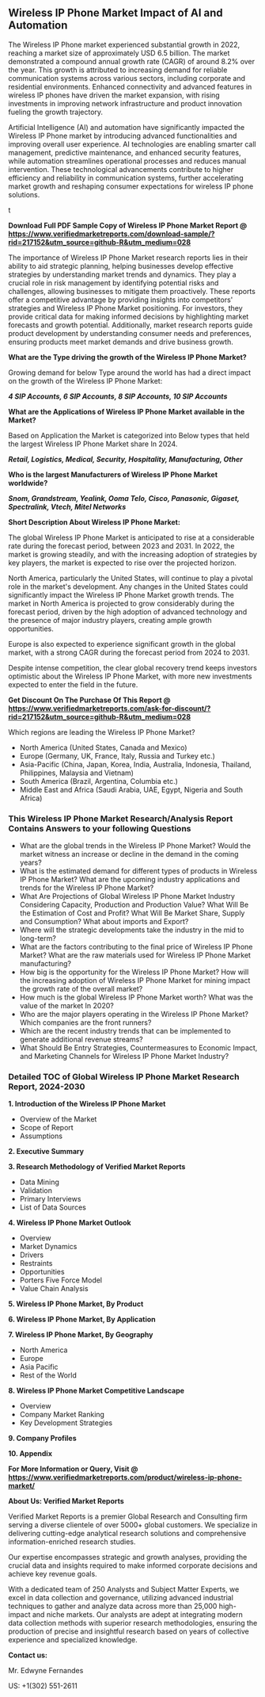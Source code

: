 <h2>Wireless IP Phone Market Impact of AI and Automation</h2><p>The Wireless IP Phone market experienced substantial growth in 2022, reaching a market size of approximately USD 6.5 billion. The market demonstrated a compound annual growth rate (CAGR) of around 8.2% over the year. This growth is attributed to increasing demand for reliable communication systems across various sectors, including corporate and residential environments. Enhanced connectivity and advanced features in wireless IP phones have driven the market expansion, with rising investments in improving network infrastructure and product innovation fueling the growth trajectory.</p><p>Artificial Intelligence (AI) and automation have significantly impacted the Wireless IP Phone market by introducing advanced functionalities and improving overall user experience. AI technologies are enabling smarter call management, predictive maintenance, and enhanced security features, while automation streamlines operational processes and reduces manual intervention. These technological advancements contribute to higher efficiency and reliability in communication systems, further accelerating market growth and reshaping consumer expectations for wireless IP phone solutions.</p>t</p><p id="" class=""><strong>Download Full PDF Sample Copy of Wireless IP Phone Market Report @ <a href="https://www.verifiedmarketreports.com/download-sample/?rid=217152&utm_source=github-R&utm_medium=028" target="_blank">https://www.verifiedmarketreports.com/download-sample/?rid=217152&utm_source=github-R&utm_medium=028</a></strong></p><p>The importance of&nbsp;Wireless IP Phone Market research reports lies in their ability to aid strategic planning, helping businesses develop effective strategies by understanding market trends and dynamics. They play a crucial role in risk management by identifying potential risks and challenges, allowing businesses to mitigate them proactively. These reports offer a competitive advantage by providing insights into competitors' strategies and Wireless IP Phone Market positioning. For investors, they provide critical data for making informed decisions by highlighting market forecasts and growth potential. Additionally, market research reports guide product development by understanding consumer needs and preferences, ensuring products meet market demands and drive business growth.</p><p><strong>What are the&nbsp;Type driving the growth of the Wireless IP Phone Market?</strong></p><p id="" class="">Growing demand for below Type around the world has had a direct impact on the growth of the Wireless IP Phone Market:</p><em><strong>4 SIP Accounts, 6 SIP Accounts, 8 SIP Accounts, 10 SIP Accounts</strong></em></p><strong>What are the&nbsp;Applications&nbsp;of Wireless IP Phone Market available in the Market?</strong></p><p id="" class="">Based on Application the Market is categorized into Below types that held the largest Wireless IP Phone Market share In 2024.</p><em><strong>Retail, Logistics, Medical, Security, Hospitality, Manufacturing, Other</strong></em></p><strong>Who is the largest Manufacturers of Wireless IP Phone Market worldwide?</strong></p><p><em><strong>Snom, Grandstream, Yealink, Ooma Telo, Cisco, Panasonic, Gigaset, Spectralink, Vtech, Mitel Networks</strong></em></p><p id="" class=""><strong>Short Description About Wireless IP Phone Market:</strong></p><p>The global Wireless IP Phone Market is anticipated to rise at a considerable rate during the forecast period, between 2023 and 2031. In 2022, the market is growing steadily, and with the increasing adoption of strategies by key players, the market is expected to rise over the projected horizon.</p><p>North America, particularly the United States, will continue to play a pivotal role in the market's development. Any changes in the United States could significantly impact the Wireless IP Phone Market growth trends. The market in North America is projected to grow considerably during the forecast period, driven by the high adoption of advanced technology and the presence of major industry players, creating ample growth opportunities.</p><p>Europe is also expected to experience significant growth in the global market, with a strong CAGR during the forecast period from 2024 to 2031.</p><p>Despite intense competition, the clear global recovery trend keeps investors optimistic about the Wireless IP Phone Market, with more new investments expected to enter the field in the future.</p><p id="" class=""><strong>Get Discount On The Purchase Of This Report @ <a href="https://www.verifiedmarketreports.com/ask-for-discount/?rid=217152&utm_source=github-R&utm_medium=028" target="_blank">https://www.verifiedmarketreports.com/ask-for-discount/?rid=217152&utm_source=github-R&utm_medium=028</a></strong></p>Which regions are leading the Wireless IP Phone Market?</p><ul><li>North America (United States, Canada and Mexico)</li><li>Europe (Germany, UK, France, Italy, Russia and Turkey etc.)</li><li>Asia-Pacific (China, Japan, Korea, India, Australia, Indonesia, Thailand, Philippines, Malaysia and Vietnam)</li><li>South America (Brazil, Argentina, Columbia etc.)</li><li>Middle East and Africa (Saudi Arabia, UAE, Egypt, Nigeria and South Africa)</li></ul><h3 id="" class="">This Wireless IP Phone Market Research/Analysis Report Contains Answers to your following Questions</h3><ul><li>What are the global trends in the Wireless IP Phone Market? Would the market witness an increase or decline in the demand in the coming years?</li><li>What is the estimated demand for different types of products in Wireless IP Phone Market? What are the upcoming industry applications and trends for the Wireless IP Phone Market?</li><li>What Are Projections of Global Wireless IP Phone Market Industry Considering Capacity, Production and Production Value? What Will Be the Estimation of Cost and Profit? What Will Be Market Share, Supply and Consumption? What about imports and Export?</li><li>Where will the strategic developments take the industry in the mid to long-term?</li><li>What are the factors contributing to the final price of Wireless IP Phone Market? What are the raw materials used for Wireless IP Phone Market manufacturing?</li><li>How big is the opportunity for the Wireless IP Phone Market? How will the increasing adoption of Wireless IP Phone Market for mining impact the growth rate of the overall market?</li><li>How much is the global Wireless IP Phone Market worth? What was the value of the market In 2020?</li><li>Who are the major players operating in the Wireless IP Phone Market? Which companies are the front runners?</li><li>Which are the recent industry trends that can be implemented to generate additional revenue streams?</li><li>What Should Be Entry Strategies, Countermeasures to Economic Impact, and Marketing Channels for Wireless IP Phone Market Industry?</li></ul><h3 id="" class="">Detailed TOC of Global Wireless IP Phone Market Research Report, 2024-2030</h3><p id="" class=""><strong>1. Introduction of the Wireless IP Phone Market</strong></p><ul><li>Overview of the Market</li><li>Scope of Report</li><li>Assumptions</li></ul><p id="" class=""><strong>2. Executive Summary</strong></p><p id="" class=""><strong>3. Research Methodology of Verified Market Reports</strong></p><ul><li>Data Mining</li><li>Validation</li><li>Primary Interviews</li><li>List of Data Sources</li></ul><p id="" class=""><strong>4. Wireless IP Phone Market Outlook</strong></p><ul><li>Overview</li><li>Market Dynamics</li><li>Drivers</li><li>Restraints</li><li>Opportunities</li><li>Porters Five Force Model</li><li>Value Chain Analysis</li></ul><p id="" class=""><strong>5. Wireless IP Phone Market, By Product</strong></p><p id="" class=""><strong>6. Wireless IP Phone Market, By Application</strong></p><p id="" class=""><strong>7. Wireless IP Phone Market, By Geography</strong></p><ul><li>North America</li><li>Europe</li><li>Asia Pacific</li><li>Rest of the World</li></ul><p id="" class=""><strong>8. Wireless IP Phone Market Competitive Landscape</strong></p><ul><li>Overview</li><li>Company Market Ranking</li><li>Key Development Strategies</li></ul><p id="" class=""><strong>9. Company Profiles</strong></p><p id="" class=""><strong>10. Appendix</strong></p><p id="" class=""><strong>For More Information or Query, Visit @ <a href="https://www.verifiedmarketreports.com/product/wireless-ip-phone-market/" target="_blank">https://www.verifiedmarketreports.com/product/wireless-ip-phone-market/</a></strong></p><p id="" class=""><strong>About Us: Verified Market Reports</strong></p><p id="" class="">Verified Market Reports is a premier Global Research and Consulting firm serving a diverse clientele of over 5000+ global customers. We specialize in delivering cutting-edge analytical research solutions and comprehensive information-enriched research studies.</p><p id="" class="">Our expertise encompasses strategic and growth analyses, providing the crucial data and insights required to make informed corporate decisions and achieve key revenue goals.</p><p id="" class="">With a dedicated team of 250 Analysts and Subject Matter Experts, we excel in data collection and governance, utilizing advanced industrial techniques to gather and analyze data across more than 25,000 high-impact and niche markets. Our analysts are adept at integrating modern data collection methods with superior research methodologies, ensuring the production of precise and insightful research based on years of collective experience and specialized knowledge.</p><p id="" class=""><strong>Contact us:</strong></p><p id="" class="">Mr. Edwyne Fernandes</p><p id="" class="">US: +1(302) 551-2611</p>